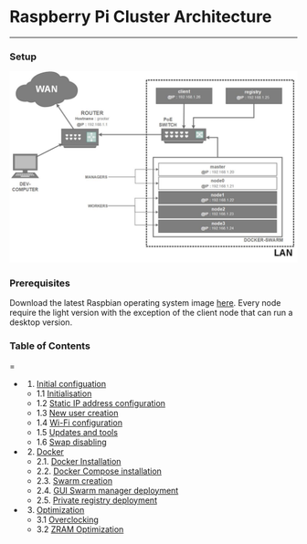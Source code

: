 # Raspberry Pi Cluster Architecture
---

### Setup

![network-scheme.jpg](/assets/images/network-scheme.jpg "Philadelphia's Magic Gardens")

### Prerequisites

Download the latest Raspbian operating system image [here](https://www.raspberrypi.org/downloads/raspbian/). Every node require the light version with the exception of the client node that can run a desktop version.

### Table of Contents
=
- 1. [Initial configuation]()
   - 1.1 [Initialisation]() 
   - 1.2 [Static IP address configuration]() 
   - 1.3 [New user creation]() 
   - 1.4 [Wi-Fi configuration]() 
   - 1.5 [Updates and tools]() 
   - 1.6 [Swap disabling]() 
- 2. [Docker]()
   - 2.1. [Docker Installation]()
   - 2.2. [Docker Compose installation]()
   - 2.3. [Swarm creation]()
   - 2.4. [GUI Swarm manager deployment]()
   - 2.5. [Private registry deployment]()
- 3. [Optimization]()
    - 3.1 [Overclocking]()
    - 3.2 [ZRAM Optimization]()